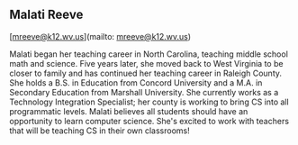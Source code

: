 ## Malati Reeve[mreeve@k12.wv.us](mailto: mreeve@k12.wv.us)Malati began her teaching career in North Carolina, teaching middle school math and science.  Five years later, she moved back to West Virginia to be closer to family and has continued her teaching career in Raleigh County. She holds a B.S. in Education from Concord University and a M.A. in Secondary Education from Marshall University. She currently works as a Technology Integration Specialist; her county is working to bring CS into all programmatic levels.  Malati believes all students should have an opportunity to learn computer science. She's excited to work with teachers that will be teaching CS in their own classrooms!
